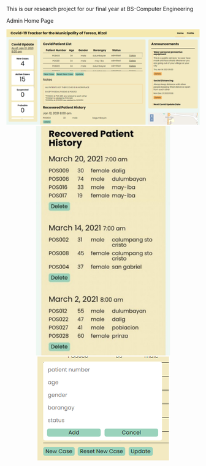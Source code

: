 This is our research project for our final year at BS-Computer Engineering

<p>Admin Home Page</p>
<div align='center'>
    <img src="./system_preview/admin_home_page/desktop.png" alt="">
    <img width="350px" src="./system_preview/admin_home_page/mobile.png" alt="">
    <img src="./system_preview/admin_home_page/add_patient.png" alt="">  
</div>